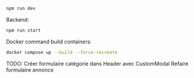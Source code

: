 ```bash
npm run dev
```

Backend:

```bash
npm run start
```

Docker command build containers:

```bash
docker compose up --build --force-recreate

```

TODO:
Créer formulaire catégorie dans Header avec CustomModal
Refaire formulaire annonce
